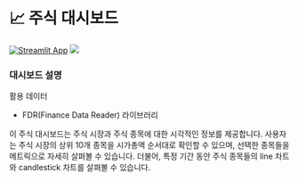 # 📈 주식 대시보드 

[![Streamlit App](https://static.streamlit.io/badges/streamlit_badge_black_white.svg)](https://stockmarket-dashboard.streamlit.app/)
![](https://github.com/Streamlit-Guide-Web-App-Development/StockMarket_Dashboard/blob/main/stockmarket-dashboard-streamlit-app.png)


### 대시보드 설명
활용 데이터 

- FDR(Finance Data Reader) 라이브러리

이 주식 대시보드는 주식 시장과 주식 종목에 대한 시각적인 정보를 제공합니다. 사용자는 주식 시장의 상위 10개 종목을 시가총액 순서대로 확인할 수 있으며, 선택한 종목들을 메트릭으로 자세히 살펴볼 수 있습니다. 더불어, 특정 기간 동안 주식 종목들의 line 차트와 candlestick 차트를 살펴볼 수 있습니다.
